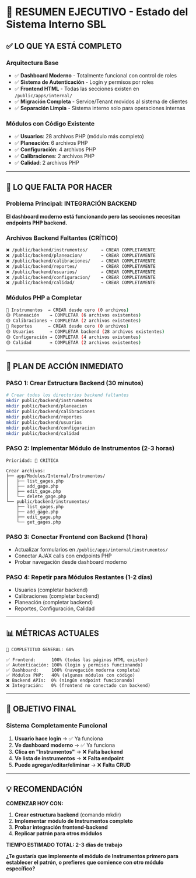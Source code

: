 # 🎯 RESUMEN EJECUTIVO - Estado del Sistema Interno SBL

## ✅ **LO QUE YA ESTÁ COMPLETO**

### **Arquitectura Base**
- ✅ **Dashboard Moderno** - Totalmente funcional con control de roles
- ✅ **Sistema de Autenticación** - Login y permisos por roles
- ✅ **Frontend HTML** - Todas las secciones existen en `/public/apps/internal/`
- ✅ **Migración Completa** - Service/Tenant movidos al sistema de clientes
- ✅ **Separación Limpia** - Sistema interno solo para operaciones internas

### **Módulos con Código Existente**
- ✅ **Usuarios**: 28 archivos PHP (módulo más completo)
- ✅ **Planeación**: 6 archivos PHP 
- ✅ **Configuración**: 4 archivos PHP
- ✅ **Calibraciones**: 2 archivos PHP
- ✅ **Calidad**: 2 archivos PHP

---

## 🔴 **LO QUE FALTA POR HACER**

### **Problema Principal: INTEGRACIÓN BACKEND**

**El dashboard moderno está funcionando pero las secciones necesitan endpoints PHP backend.**

### **Archivos Backend Faltantes** (CRÍTICO)

```bash
❌ /public/backend/instrumentos/     → CREAR COMPLETAMENTE
❌ /public/backend/planeacion/       → CREAR COMPLETAMENTE  
❌ /public/backend/calibraciones/    → CREAR COMPLETAMENTE
❌ /public/backend/reportes/         → CREAR COMPLETAMENTE
❌ /public/backend/usuarios/         → CREAR COMPLETAMENTE
❌ /public/backend/configuracion/    → CREAR COMPLETAMENTE
❌ /public/backend/calidad/          → CREAR COMPLETAMENTE
```

### **Módulos PHP a Completar**

```bash
🔴 Instrumentos  → CREAR desde cero (0 archivos)
🟡 Planeación    → COMPLETAR (6 archivos existentes)
🟡 Calibraciones → COMPLETAR (2 archivos existentes) 
🔴 Reportes      → CREAR desde cero (0 archivos)
🟡 Usuarios      → COMPLETAR backend (28 archivos existentes)
🟡 Configuración → COMPLETAR (4 archivos existentes)
🟡 Calidad       → COMPLETAR (2 archivos existentes)
```

---

## 🚀 **PLAN DE ACCIÓN INMEDIATO**

### **PASO 1: Crear Estructura Backend** (30 minutos)
```bash
# Crear todos los directorios backend faltantes
mkdir public/backend/instrumentos
mkdir public/backend/planeacion
mkdir public/backend/calibraciones
mkdir public/backend/reportes
mkdir public/backend/usuarios
mkdir public/backend/configuracion
mkdir public/backend/calidad
```

### **PASO 2: Implementar Módulo de Instrumentos** (2-3 horas)
```
Prioridad: 🚨 CRÍTICA

Crear archivos:
├── app/Modules/Internal/Instrumentos/
│   ├── list_gages.php
│   ├── add_gage.php
│   ├── edit_gage.php
│   └── delete_gage.php
└── public/backend/instrumentos/
    ├── list_gages.php
    ├── add_gage.php
    ├── edit_gage.php
    └── get_gages.php
```

### **PASO 3: Conectar Frontend con Backend** (1 hora)
- Actualizar formularios en `/public/apps/internal/instrumentos/` 
- Conectar AJAX calls con endpoints PHP
- Probar navegación desde dashboard moderno

### **PASO 4: Repetir para Módulos Restantes** (1-2 días)
- Usuarios (completar backend)
- Calibraciones (completar backend)
- Planeación (completar backend)
- Reportes, Configuración, Calidad

---

## 📊 **MÉTRICAS ACTUALES**

```
🎯 COMPLETITUD GENERAL: 60%

✅ Frontend:      100% (todas las páginas HTML existen)
✅ Autenticación: 100% (login y permisos funcionando)
✅ Dashboard:     100% (navegación moderna completa)
✅ Módulos PHP:   40% (algunos módulos con código)
❌ Backend APIs:  0% (ningún endpoint funcionando)
❌ Integración:   0% (frontend no conectado con backend)
```

---

## 🎯 **OBJETIVO FINAL**

### **Sistema Completamente Funcional**
1. **Usuario hace login** → ✅ Ya funciona
2. **Ve dashboard moderno** → ✅ Ya funciona  
3. **Clica en "Instrumentos"** → ❌ **Falta backend**
4. **Ve lista de instrumentos** → ❌ **Falta endpoint**
5. **Puede agregar/editar/eliminar** → ❌ **Falta CRUD**

---

## 💡 **RECOMENDACIÓN**

**COMENZAR HOY CON:**

1. **Crear estructura backend** (comando mkdir)
2. **Implementar módulo de Instrumentos completo**
3. **Probar integración frontend-backend**
4. **Replicar patrón para otros módulos**

**TIEMPO ESTIMADO TOTAL: 2-3 días de trabajo**

**¿Te gustaría que implemente el módulo de Instrumentos primero para establecer el patrón, o prefieres que comience con otro módulo específico?**